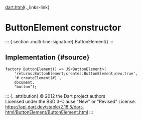 [dart:html](../../dart-html/dart-html-library){._links-link}

ButtonElement constructor
=========================

::: {.section .multi-line-signature}
ButtonElement()
:::

Implementation {#source}
--------------

``` {.language-dart data-language="dart"}
factory ButtonElement() => JS<ButtonElement>(
    'returns:ButtonElement;creates:ButtonElement;new:true',
    '#.createElement(#)',
    document,
    "button");
```

::: {._attribution}
© 2012 the Dart project authors\
Licensed under the BSD 3-Clause \"New\" or \"Revised\" License.\
<https://api.dart.dev/stable/2.18.5/dart-html/ButtonElement/ButtonElement.html>
:::
